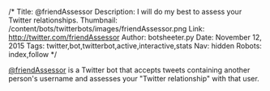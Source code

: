 /*
Title: @friendAssessor
Description: I will do my best to assess your Twitter relationships.
Thumbnail: /content/bots/twitterbots/images/friendAssessor.png
Link: http://twitter.com/friendAssessor
Author: botsheeter.py
Date: November 12, 2015
Tags: twitter,bot,twitterbot,active,interactive,stats
Nav: hidden
Robots: index,follow
*/

[@friendAssessor](https://twitter.com/friendAssessor) is a Twitter bot that accepts tweets containing another person's username and assesses your "Twitter relationship" with that user. 

